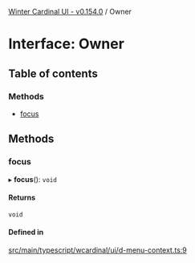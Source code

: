 [Winter Cardinal UI - v0.154.0](../index.md) / Owner

# Interface: Owner

## Table of contents

### Methods

- [focus](Owner.md#focus)

## Methods

### focus

▸ **focus**(): `void`

#### Returns

`void`

#### Defined in

[src/main/typescript/wcardinal/ui/d-menu-context.ts:9](https://github.com/winter-cardinal/winter-cardinal-ui/blob/v0.154.0/src/main/typescript/wcardinal/ui/d-menu-context.ts#L9)
